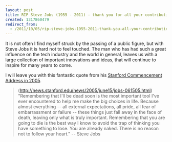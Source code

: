 ```yaml
---
layout: post
title: RIP Steve Jobs (1955 - 2011) – thank you for all your contributions
created: 1317860479
redirect_from:
  - /2011/10/05/rip-steve-jobs-1955-2011-thank-you-all-your-contributions
---
```

It is not often I find myself struck by the passing of a public figure, but with Steve Jobs it is hard not to feel touched. The man who has had such a great influence on the tech industry and the world in general, leaves us with a large collection of important innovations and ideas, that will continue to inspire for many years to come.

I will leave you with this fantastic quote from his [Stanford Commencement Address in 2005](http://news.stanford.edu/news/2005/june15/jobs-061505.html).

> (http://news.stanford.edu/news/2005/june15/jobs-061505.html) "Remembering that I'll be dead soon is the most important tool I've ever encountered to help me make the big choices in life. Because almost everything -- all external expectations, all pride, all fear of embarrassment or failure -- these things just fall away in the face of death, leaving only what is truly important. Remembering that you are going to die is the best way I know to avoid the trap of thinking you have something to lose. You are already naked. There is no reason not to follow your heart." -- Steve Jobs
